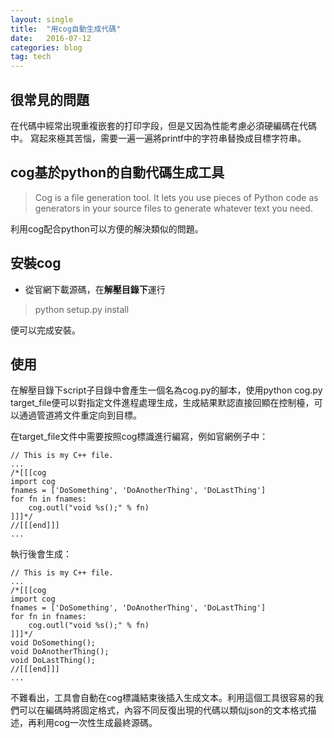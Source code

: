 ```yaml
---
layout: single
title:  "用cog自動生成代碼"
date:   2016-07-12
categories: blog
tag: tech
---
```


## 很常見的問題

在代碼中經常出現重複嵌套的打印字段，但是又因為性能考慮必須硬編碼在代碼中。 寫起來極其苦惱，需要一遍一遍將printf中的字符串替換成目標字符串。


## cog基於python的自動代碼生成工具

> Cog is a file generation tool. It lets you use pieces of Python code as generators in your source files to generate whatever text you need.

利用cog配合python可以方便的解決類似的問題。

## 安裝cog

* 從官網下載源碼，在**解壓目錄下**運行

> python setup.py install

便可以完成安裝。

## 使用

在解壓目錄下script子目錄中會產生一個名為cog.py的腳本，使用python cog.py target_file便可以對指定文件進程處理生成，生成結果默認直接回顯在控制檯，可以通過管道將文件重定向到目標。

在target_file文件中需要按照cog標識進行編寫，例如官網例子中：

    // This is my C++ file.
    ...
    /*[[[cog
    import cog
    fnames = ['DoSomething', 'DoAnotherThing', 'DoLastThing']
    for fn in fnames:
        cog.outl("void %s();" % fn)
    ]]]*/
    //[[[end]]]
    ...

執行後會生成：

    // This is my C++ file.
    ...
    /*[[[cog
    import cog
    fnames = ['DoSomething', 'DoAnotherThing', 'DoLastThing']
    for fn in fnames:
        cog.outl("void %s();" % fn)
    ]]]*/
    void DoSomething();
    void DoAnotherThing();
    void DoLastThing();
    //[[[end]]]
    ...

不難看出，工具會自動在cog標識結束後插入生成文本。利用這個工具很容易的我們可以在編碼時將固定格式，內容不同反復出現的代碼以類似json的文本格式描述，再利用cog一次性生成最終源碼。
